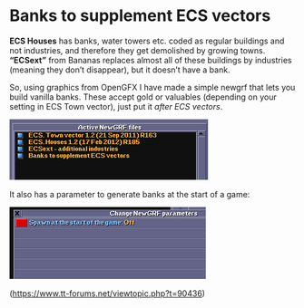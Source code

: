 # Banks to supplement ECS vectors
**ECS Houses** has banks, water towers etc. coded as regular buildings and not industries, and therefore they get demolished by growing towns.
**“ECSext”** from Bananas replaces almost all of these buildings by industries (meaning they don’t disappear), but it doesn’t have a bank.

So, using graphics from OpenGFX I have made a simple newgrf that lets you build vanilla banks.
These accept gold or valuables (depending on your setting in ECS Town vector), just put it *after ECS vectors*.

![Order of NewGRFs.](/_readme/01.PNG)

It also has a parameter to generate banks at the start of a game:

![Parameter.](/_readme/02.PNG)




(https://www.tt-forums.net/viewtopic.php?t=90436)
